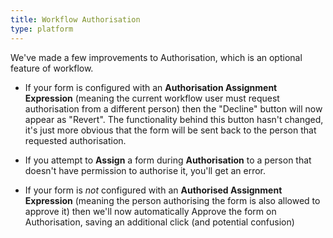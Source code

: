 ```yaml
---
title: Workflow Authorisation
type: platform
---
```


We've made a few improvements to Authorisation, which is an optional feature of workflow.

* If your form is configured with an **Authorisation Assignment Expression** (meaning the current workflow user must request authorisation from a different person) then the "Decline" button will now appear as "Revert". The functionality behind this button hasn't changed, it's just more obvious that the form will be sent back to the person that requested authorisation.

* If you attempt to **Assign** a form during **Authorisation** to a person that doesn't have permission to authorise it, you'll get an error.

* If your form is *not* configured with an **Authorised Assignment Expression** (meaning the person authorising the form is also allowed to approve it) then we'll now automatically Approve the form on Authorisation, saving an additional click (and potential confusion)